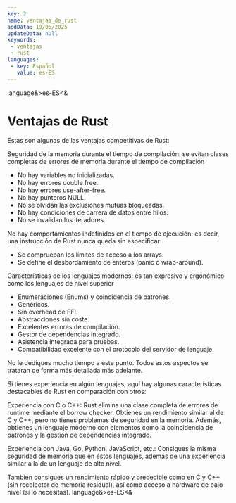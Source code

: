 ```yaml
---
key: 2
name: ventajas_de_rust
addData: 19/05/2025
updateData: null
keywords: 
 - ventajas
 - rust
languages:
 - key: Español
   value: es-ES
---
```

language&>es-ES<&
# Ventajas de Rust

Estas son algunas de las ventajas competitivas de Rust:

Seguridad de la memoria durante el tiempo de compilación: se evitan clases completas de errores de memoria durante el tiempo de compilación

- No hay variables no inicializadas.
- No hay errores double free.
- No hay errores use-after-free.
- No hay punteros NULL.
- No se olvidan las exclusiones mutuas bloqueadas.
- No hay condiciones de carrera de datos entre hilos.
- No se invalidan los iteradores.

No hay comportamientos indefinidos en el tiempo de ejecución: es decir, una instrucción de Rust nunca queda sin especificar

- Se comprueban los límites de acceso a los arrays.
- Se define el desbordamiento de enteros (panic o wrap-around).

Características de los lenguajes modernos: es tan expresivo y ergonómico como los lenguajes de nivel superior
- Enumeraciones (Enums) y coincidencia de patrones.
- Genéricos.
- Sin overhead de FFI.
- Abstracciones sin coste.
- Excelentes errores de compilación.
- Gestor de dependencias integrado.
- Asistencia integrada para pruebas.
- Compatibilidad excelente con el protocolo del servidor de lenguaje.

No le dediques mucho tiempo a este punto. Todos estos aspectos se tratarán de forma más detallada más adelante.

Si tienes experiencia en algún lenguajes, aquí hay algunas características destacables de Rust en comparación con otros:

Experiencia con C o C++: Rust elimina una clase completa de errores de runtime mediante el borrow checker. Obtienes un rendimiento similar al de C y C++, pero no tienes problemas de seguridad en la memoria. Además, obtienes un lenguaje moderno con elementos como la coincidencia de patrones y la gestión de dependencias integrado.

Experiencia con Java, Go, Python, JavaScript, etc.: Consigues la misma seguridad de memoria que en éstos lenguajes, además de una experiencia similar a la de un lenguaje de alto nivel. 

También consigues un rendimiento rápido y predecible como en C y C++ (sin recolector de memoria residual), así como
acceso a hardware de bajo nivel (si lo necesitas).
language&>es-ES<&
